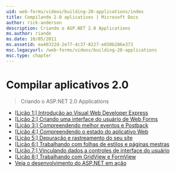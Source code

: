 ```yaml
---
uid: web-forms/videos/building-20-applications/index
title: Compilando 2.0 aplicativos | Microsoft Docs
author: rick-anderson
description: Criando o ASP.NET 2.0 Applications
ms.author: riande
ms.date: 10/05/2011
ms.assetid: ea40322d-2e77-4c37-8227-e650b286e373
msc.legacyurl: /web-forms/videos/building-20-applications
msc.type: chapter
---
```

<a name="building-20-applications"></a>Compilar aplicativos 2.0
====================
> Criando o ASP.NET 2.0 Applications


- [[Lição 1:] Introdução ao Visual Web Developer Express](lesson-1-getting-started-with-visual-web-developer-express.md)
- [[Lição 2:] Criando uma interface do usuário de Web Forms](lesson-2-creating-a-web-forms-user-interface.md)
- [[Lição 3:] Compreendendo melhor eventos e Postback](lesson-3-understanding-more-about-events-and-postback.md)
- [[Lição 4:] Compreendendo o estado do aplicativo Web](lesson-4-understanding-web-application-state.md)
- [[Lição 5:] Depuração e rastreamento do seu site](lesson-5-debugging-and-tracing-your-website.md)
- [[Lição 6:] Trabalhando com folhas de estilos e páginas mestras](lesson-6-working-with-stylesheets-and-master-pages.md)
- [[Lição 7:] Vinculando dados a controles de interface do usuário](lesson-7-databinding-to-user-interface-controls.md)
- [[Lição 8:] Trabalhando com GridView e FormView](lesson-8-working-with-the-gridview-and-formview.md)
- [Veja o desenvolvimento do ASP.NET em ação](watch-aspnet-development-in-action.md)

